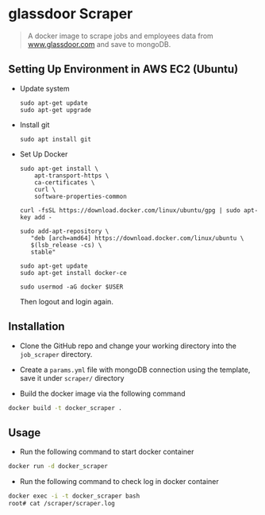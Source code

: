 # glassdoor Scraper

> A docker image to scrape jobs and employees data from www.glassdoor.com and save to mongoDB.

## Setting Up Environment in AWS EC2 (Ubuntu)

- Update system
  ```
  sudo apt-get update
  sudo apt-get upgrade
  ```

- Install git
  ```
  sudo apt install git
  ```
  
- Set Up Docker

  ```
  sudo apt-get install \
      apt-transport-https \
      ca-certificates \
      curl \
      software-properties-common

  curl -fsSL https://download.docker.com/linux/ubuntu/gpg | sudo apt-key add -

  sudo add-apt-repository \
     "deb [arch=amd64] https://download.docker.com/linux/ubuntu \
     $(lsb_release -cs) \
     stable"

  sudo apt-get update    
  sudo apt-get install docker-ce

  sudo usermod -aG docker $USER
  ```
  Then logout and login again.

## Installation

- Clone the GitHub repo and change your working directory into the `job_scraper` directory.

- Create a `params.yml` file with mongoDB connection using the template, save it under `scraper/` directory

- Build the docker image via the following command

```sh
docker build -t docker_scraper .
```

## Usage

- Run the following command to start docker container

```sh
docker run -d docker_scraper
```

- Run the following command to check log in docker container

```sh
docker exec -i -t docker_scraper bash
root# cat /scraper/scraper.log
```

